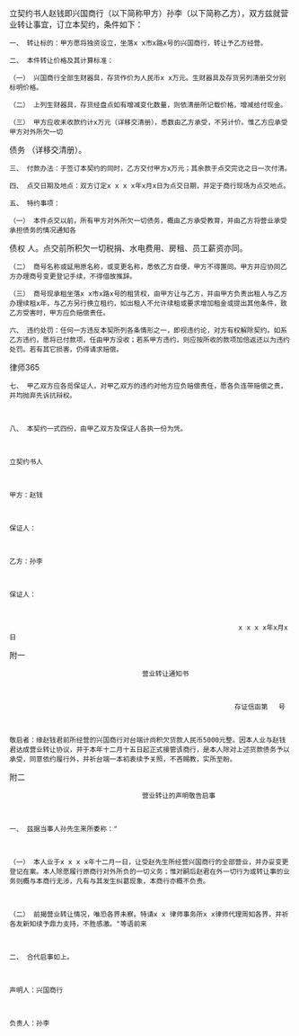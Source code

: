 
 立契约书人赵钱即兴国商行（以下简称甲方）孙李（以下简称乙方），双方兹就营业转让事宜，订立本契约，条件如下： 

    一、 转让标的：甲方愿将独资设立，坐落x x市x路x号的兴国商行，转让予乙方经营。 

    二、 本件转让价格及其计算标准： 

    （一） 兴国商行全部生财器具，存货作价为人民币x x万元。生财器具及存货另列清册交分别标明价格。 

    （二） 上列生财器具，存货经盘点如有增减变化数量，则依清册所记载价格，增减给付现金。 

    （三） 甲方应收未收款约计x万元（详移交清册），悉数由乙方承受，不另计价。惟乙方应承受甲方对外所欠一切
债务
（详移交清册）。 

    三、 付款办法：于签订本契约的同时，乙方交付甲方x万元；其余款于点交完讫之日一次付清。 

    四、 点交日期及地点：双方订定x x x x年x月x日为点交日期，并定于商行现场为点交地点。 

    五、 特约事项： 

    （一） 本件点交以前，所有甲方对外所欠一切债务，概由乙方承受教育，并由乙方将营业承受承担债务的情况通知各
债权
人。点交前所积欠一切税捐、水电费用、房租、员工薪资亦同。 

    （二） 商号名称或延用原名称，或变更名称，悉依乙方自便，甲方不得置同。甲方并应协同乙方办理商号变更登记手续，不得借故推辞。 

    （三） 商号现承租坐落x x市x路x号的租赁权，由甲方让与乙方，并由甲方负责出租人与乙方办理续租x年，与乙方另行换立租约，如出租人不允许续租或要求增加租金或提出其他条件，致乙方受害时，甲方应负赔偿责任。 

    六、 违约处罚：任何一方违反本契所列各条情形之一，即视违约论，对方有权解除契约。如系乙方违约，愿将已付款项，任由甲方没收；若系甲方违约，则应按所收的款项加倍返还以为违约处罚。若有其它损害，仍得请求赔偿。 





 
律师365






    七、 甲乙双方应各觅保证人，对甲乙双方的违约对他方应负赔偿责任，愿各负连带赔偿之责，并均抛弃先诉抗辩权。 



    八、 本契约一式四份，由甲乙双方及保证人各执一份为凭。 



    立契约书人 



    甲方：赵钱 



    保证人： 



    乙方：孙李 



    保证人： 



                                                             x x x x年x月x日 



附一 



                                     营业转让通知书 



                                                            存证信函第　 号 



    敬启者：缘赵钱君前所经营的兴国商行对台端计尚积欠货款人民币5000元整。因本人业与赵钱君达成营业转让协议，并于本年十二月十五日起正式接管该商行，是本人除对上述货款债务予以承受，同意依约履行外，并祈台端一本初衷续予关照，不吝赐教，实所至盼。 



附二 



                                     营业转让的声明敬告启事 



    一、 兹据当事人孙先生来所委称：" 



    （一） 本人业于x x x x年十二月一日，让受赵先生所经营兴国商行的全部营业，并办妥变更登记在案。本人除愿履行原商行对外所负的一切义务；惟对嗣后赵君在外一切行为或转让事的业务则概与本商行无涉，凡有与其发生纠葛现象，本商行亦概不负责。 



    （二） 前揭营业转让情况，唯恐各界未察。特请x x 律师事务所x x律师代理周知各界，并祈各友新知续予鼎力支持，不胜感激。"等语前来 



    二、 合代启事如上。 



    声明人：兴国商行 



    负责人：孙李 

 


 

 
 
 
 
 
  


  
 

  


  


  
 
 
 
 

